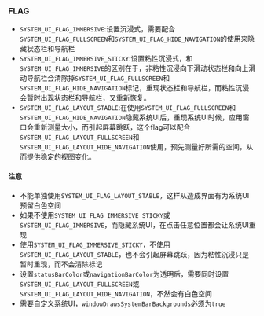 ### FLAG
* `SYSTEM_UI_FLAG_IMMERSIVE`:设置沉浸式，需要配合`SYSTEM_UI_FLAG_FULLSCREEN`和`SYSTEM_UI_FLAG_HIDE_NAVIGATION`的使用来隐藏状态栏和导航栏
* `SYSTEM_UI_FLAG_IMMERSIVE_STICKY`:设置粘性沉浸式，和`SYSTEM_UI_FLAG_IMMERSIVE`的区别在于，非粘性沉浸向下滑动状态栏和向上滑动导航栏会清除掉`SYSTEM_UI_FLAG_FULLSCREEN`和`SYSTEM_UI_FLAG_HIDE_NAVIGATION`标记，重现状态栏和导航栏，而粘性沉浸会暂时出现状态栏和导航栏，又重新恢复。
* `SYSTEM_UI_FLAG_LAYOUT_STABLE`:在使用`SYSTEM_UI_FLAG_FULLSCREEN`和`SYSTEM_UI_FLAG_HIDE_NAVIGATION`隐藏系统UI后，重现系统UI时候，应用窗口会重新测量大小，而引起屏幕跳跃，这个flag可以配合`SYSTEM_UI_FLAG_LAYOUT_FULLSCREEN`和`SYSTEM_UI_FLAG_LAYOUT_HIDE_NAVIGATION`使用，预先测量好所需的空间，从而提供稳定的视图变化。
#### 注意
* 不能单独使用`SYSTEM_UI_FLAG_LAYOUT_STABLE`，这样从造成界面有为系统UI预留白色空间
* 如果不使用`SYSTEM_UI_FLAG_IMMERSIVE_STICKY`或`SYSTEM_UI_FLAG_IMMERSIVE`，而隐藏系统UI，在点击任意位置都会让系统UI重现
* 使用`SYSTEM_UI_FLAG_IMMERSIVE_STICKY`，不使用`SYSTEM_UI_FLAG_LAYOUT_STABLE`，也不会引起屏幕跳跃，因为粘性沉浸只是暂时重现，而不会清除标记
* 设置`statusBarColor`或`navigationBarColor`为透明后，需要同时设置`SYSTEM_UI_FLAG_LAYOUT_FULLSCREEN`或`SYSTEM_UI_FLAG_LAYOUT_HIDE_NAVIGATION`，不然会有白色空间
* 需要自定义系统UI，`windowDrawsSystemBarBackgrounds`必须为`true`




